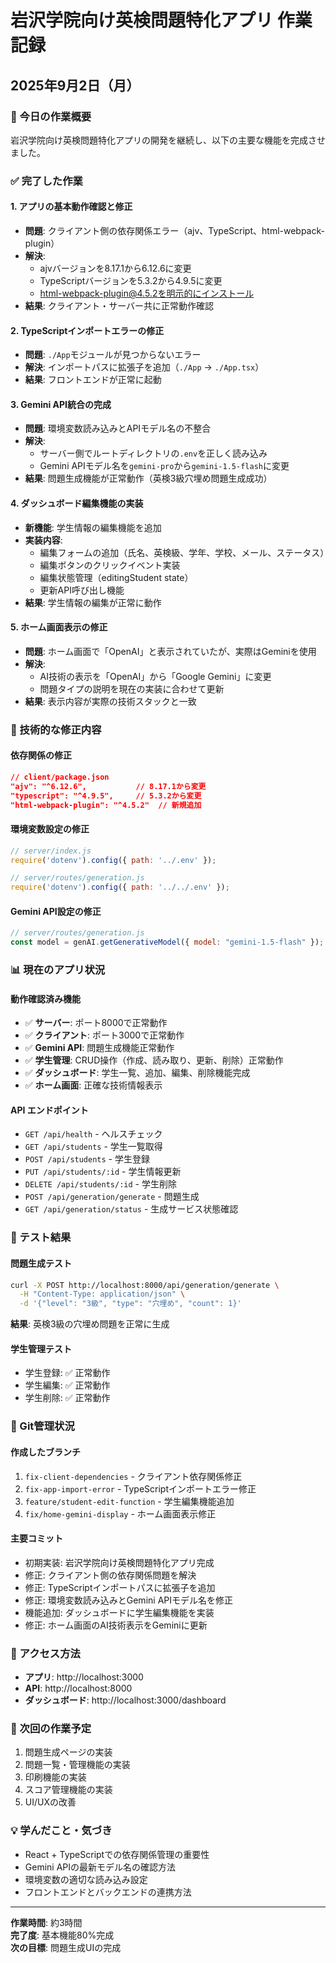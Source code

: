 # 岩沢学院向け英検問題特化アプリ 作業記録

## 2025年9月2日（月）

### 🎯 今日の作業概要
岩沢学院向け英検問題特化アプリの開発を継続し、以下の主要な機能を完成させました。

### ✅ 完了した作業

#### 1. アプリの基本動作確認と修正
- **問題**: クライアント側の依存関係エラー（ajv、TypeScript、html-webpack-plugin）
- **解決**: 
  - ajvバージョンを8.17.1から6.12.6に変更
  - TypeScriptバージョンを5.3.2から4.9.5に変更
  - html-webpack-plugin@4.5.2を明示的にインストール
- **結果**: クライアント・サーバー共に正常動作確認

#### 2. TypeScriptインポートエラーの修正
- **問題**: `./App`モジュールが見つからないエラー
- **解決**: インポートパスに拡張子を追加（`./App` → `./App.tsx`）
- **結果**: フロントエンドが正常に起動

#### 3. Gemini API統合の完成
- **問題**: 環境変数読み込みとAPIモデル名の不整合
- **解決**:
  - サーバー側でルートディレクトリの`.env`を正しく読み込み
  - Gemini APIモデル名を`gemini-pro`から`gemini-1.5-flash`に変更
- **結果**: 問題生成機能が正常動作（英検3級穴埋め問題生成成功）

#### 4. ダッシュボード編集機能の実装
- **新機能**: 学生情報の編集機能を追加
- **実装内容**:
  - 編集フォームの追加（氏名、英検級、学年、学校、メール、ステータス）
  - 編集ボタンのクリックイベント実装
  - 編集状態管理（editingStudent state）
  - 更新API呼び出し機能
- **結果**: 学生情報の編集が正常に動作

#### 5. ホーム画面表示の修正
- **問題**: ホーム画面で「OpenAI」と表示されていたが、実際はGeminiを使用
- **解決**:
  - AI技術の表示を「OpenAI」から「Google Gemini」に変更
  - 問題タイプの説明を現在の実装に合わせて更新
- **結果**: 表示内容が実際の技術スタックと一致

### 🔧 技術的な修正内容

#### 依存関係の修正
```json
// client/package.json
"ajv": "^6.12.6",           // 8.17.1から変更
"typescript": "^4.9.5",     // 5.3.2から変更
"html-webpack-plugin": "^4.5.2"  // 新規追加
```

#### 環境変数設定の修正
```javascript
// server/index.js
require('dotenv').config({ path: '../.env' });

// server/routes/generation.js
require('dotenv').config({ path: '../../.env' });
```

#### Gemini API設定の修正
```javascript
// server/routes/generation.js
const model = genAI.getGenerativeModel({ model: "gemini-1.5-flash" });
```

### 📊 現在のアプリ状況

#### 動作確認済み機能
- ✅ **サーバー**: ポート8000で正常動作
- ✅ **クライアント**: ポート3000で正常動作
- ✅ **Gemini API**: 問題生成機能正常動作
- ✅ **学生管理**: CRUD操作（作成、読み取り、更新、削除）正常動作
- ✅ **ダッシュボード**: 学生一覧、追加、編集、削除機能完成
- ✅ **ホーム画面**: 正確な技術情報表示

#### API エンドポイント
- `GET /api/health` - ヘルスチェック
- `GET /api/students` - 学生一覧取得
- `POST /api/students` - 学生登録
- `PUT /api/students/:id` - 学生情報更新
- `DELETE /api/students/:id` - 学生削除
- `POST /api/generation/generate` - 問題生成
- `GET /api/generation/status` - 生成サービス状態確認

### 🎯 テスト結果

#### 問題生成テスト
```bash
curl -X POST http://localhost:8000/api/generation/generate \
  -H "Content-Type: application/json" \
  -d '{"level": "3級", "type": "穴埋め", "count": 1}'
```
**結果**: 英検3級の穴埋め問題を正常に生成

#### 学生管理テスト
- 学生登録: ✅ 正常動作
- 学生編集: ✅ 正常動作
- 学生削除: ✅ 正常動作

### 📁 Git管理状況

#### 作成したブランチ
1. `fix-client-dependencies` - クライアント依存関係修正
2. `fix-app-import-error` - TypeScriptインポートエラー修正
3. `feature/student-edit-function` - 学生編集機能追加
4. `fix/home-gemini-display` - ホーム画面表示修正

#### 主要コミット
- 初期実装: 岩沢学院向け英検問題特化アプリ完成
- 修正: クライアント側の依存関係問題を解決
- 修正: TypeScriptインポートパスに拡張子を追加
- 修正: 環境変数読み込みとGemini APIモデル名を修正
- 機能追加: ダッシュボードに学生編集機能を実装
- 修正: ホーム画面のAI技術表示をGeminiに更新

### 🚀 アクセス方法
- **アプリ**: http://localhost:3000
- **API**: http://localhost:8000
- **ダッシュボード**: http://localhost:3000/dashboard

### 📝 次回の作業予定
1. 問題生成ページの実装
2. 問題一覧・管理機能の実装
3. 印刷機能の実装
4. スコア管理機能の実装
5. UI/UXの改善

### 💡 学んだこと・気づき
- React + TypeScriptでの依存関係管理の重要性
- Gemini APIの最新モデル名の確認方法
- 環境変数の適切な読み込み設定
- フロントエンドとバックエンドの連携方法

---
**作業時間**: 約3時間  
**完了度**: 基本機能80%完成  
**次の目標**: 問題生成UIの完成